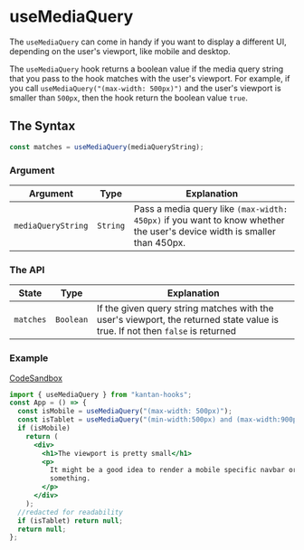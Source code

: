 # useMediaQuery

The `useMediaQuery` can come in handy if you want to display a different UI, depending on the user's viewport, like mobile and desktop.

The `useMediaQuery` hook returns a boolean value if the media query string that you pass to the hook matches with the user's viewport. For example, if you call `useMediaQuery("(max-width: 500px)")` and the user's viewport is smaller than `500px`, then the hook return the boolean value `true`.

## The Syntax

```jsx
const matches = useMediaQuery(mediaQueryString);
```

### Argument

| Argument           | Type     | Explanation                                                                                                             |
| ------------------ | -------- | ----------------------------------------------------------------------------------------------------------------------- |
| `mediaQueryString` | `String` | Pass a media query like `(max-width: 450px)` if you want to know whether the user's device width is smaller than 450px. |

### The API

| State     | Type      | Explanation                                                                                                                   |
| --------- | --------- | ----------------------------------------------------------------------------------------------------------------------------- |
| `matches` | `Boolean` | If the given query string matches with the user's viewport, the returned state value is true. If not then `false` is returned |

### Example

[CodeSandbox](https://rrbuc.csb.app/mediaquery)

```jsx
import { useMediaQuery } from "kantan-hooks";
const App = () => {
  const isMobile = useMediaQuery("(max-width: 500px)");
  const isTablet = useMediaQuery("(min-width:500px) and (max-width:900px)");
  if (isMobile)
    return (
      <div>
        <h1>The viewport is pretty small</h1>
        <p>
          It might be a good idea to render a mobile specific navbar or
          something.
        </p>
      </div>
    );
  //redacted for readability
  if (isTablet) return null;
  return null;
};
```
